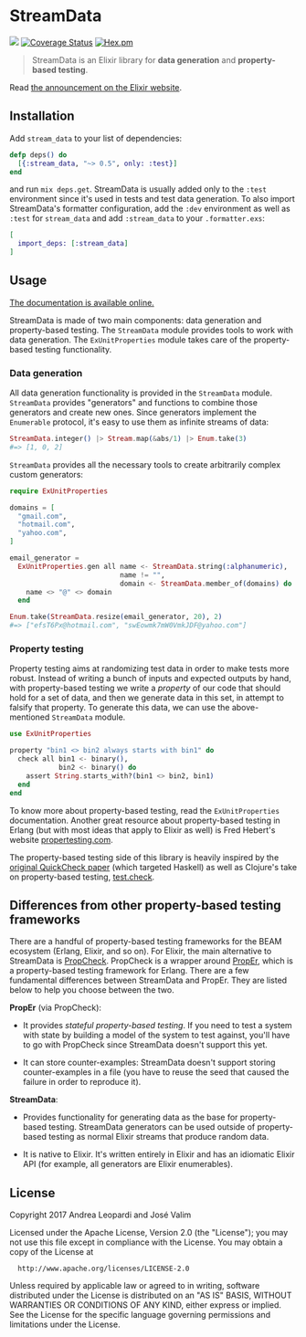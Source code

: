 # StreamData

![](https://github.com/whatyouhide/stream_data/workflows/CI/badge.svg)
[![Coverage Status](https://coveralls.io/repos/github/whatyouhide/stream_data/badge.svg?branch=master)](https://coveralls.io/github/whatyouhide/stream_data?branch=master)
[![Hex.pm](https://img.shields.io/hexpm/v/stream_data.svg)](https://hex.pm/packages/stream_data)

> StreamData is an Elixir library for **data generation** and **property-based testing**.

Read [the announcement on the Elixir website](https://elixir-lang.org/blog/2017/10/31/stream-data-property-based-testing-and-data-generation-for-elixir/).

## Installation

Add `stream_data` to your list of dependencies:

```elixir
defp deps() do
  [{:stream_data, "~> 0.5", only: :test}]
end
```

and run `mix deps.get`. StreamData is usually added only to the `:test` environment since it's used in tests and test data generation.
To also import StreamData's formatter configuration, add the `:dev`  environment as well as `:test` for `stream_data` and add `:stream_data` to your `.formatter.exs`:

```elixir
[
  import_deps: [:stream_data]
]
```

## Usage

[The documentation is available online.](https://hexdocs.pm/stream_data/)

StreamData is made of two main components: data generation and property-based testing. The `StreamData` module provides tools to work with data generation. The `ExUnitProperties` module takes care of the property-based testing functionality.

### Data generation

All data generation functionality is provided in the `StreamData` module. `StreamData` provides "generators" and functions to combine those generators and create new ones. Since generators implement the `Enumerable` protocol, it's easy to use them as infinite streams of data:

```elixir
StreamData.integer() |> Stream.map(&abs/1) |> Enum.take(3)
#=> [1, 0, 2]
```

`StreamData` provides all the necessary tools to create arbitrarily complex custom generators:

```elixir
require ExUnitProperties

domains = [
  "gmail.com",
  "hotmail.com",
  "yahoo.com",
]

email_generator =
  ExUnitProperties.gen all name <- StreamData.string(:alphanumeric),
                           name != "",
                           domain <- StreamData.member_of(domains) do
    name <> "@" <> domain
  end

Enum.take(StreamData.resize(email_generator, 20), 2)
#=> ["efsT6Px@hotmail.com", "swEowmk7mW0VmkJDF@yahoo.com"]
```

### Property testing

Property testing aims at randomizing test data in order to make tests more robust. Instead of writing a bunch of inputs and expected outputs by hand, with property-based testing we write a *property* of our code that should hold for a set of data, and then we generate data in this set, in attempt to falsify that property. To generate this data, we can use the above-mentioned `StreamData` module.

```elixir
use ExUnitProperties

property "bin1 <> bin2 always starts with bin1" do
  check all bin1 <- binary(),
            bin2 <- binary() do
    assert String.starts_with?(bin1 <> bin2, bin1)
  end
end
```

To know more about property-based testing, read the `ExUnitProperties` documentation. Another great resource about property-based testing in Erlang (but with most ideas that apply to Elixir as well) is Fred Hebert's website [propertesting.com](http://propertesting.com).

The property-based testing side of this library is heavily inspired by the [original QuickCheck paper](http://www.cs.tufts.edu/~nr/cs257/archive/john-hughes/quick.pdf) (which targeted Haskell) as well as Clojure's take on property-based testing, [test.check](https://github.com/clojure/test.check).

## Differences from other property-based testing frameworks

There are a handful of property-based testing frameworks for the BEAM ecosystem (Erlang, Elixir, and so on). For Elixir, the main alternative to StreamData is [PropCheck](https://github.com/alfert/propcheck). PropCheck is a wrapper around [PropEr](https://github.com/proper-testing/proper), which is a property-based testing framework for Erlang. There are a few fundamental differences between StreamData and PropEr. They are listed below to help you choose between the two.

**PropEr** (via PropCheck):

  * It provides *stateful property-based testing*. If you need to test a system with state by building a model of the system to test against, you'll have to go with PropCheck since StreamData doesn't support this yet.

  * It can store counter-examples: StreamData doesn't support storing counter-examples in a file (you have to reuse the seed that caused the failure in order to reproduce it).

**StreamData**:

  * Provides functionality for generating data as the base for property-based testing. StreamData generators can be used outside of property-based testing as normal Elixir streams that produce random data.

  * It is native to Elixir. It's written entirely in Elixir and has an idiomatic Elixir API (for example, all generators are Elixir enumerables).

## License

Copyright 2017 Andrea Leopardi and José Valim

  Licensed under the Apache License, Version 2.0 (the "License");
  you may not use this file except in compliance with the License.
  You may obtain a copy of the License at

      http://www.apache.org/licenses/LICENSE-2.0

  Unless required by applicable law or agreed to in writing, software
  distributed under the License is distributed on an "AS IS" BASIS,
  WITHOUT WARRANTIES OR CONDITIONS OF ANY KIND, either express or implied.
  See the License for the specific language governing permissions and
  limitations under the License.
